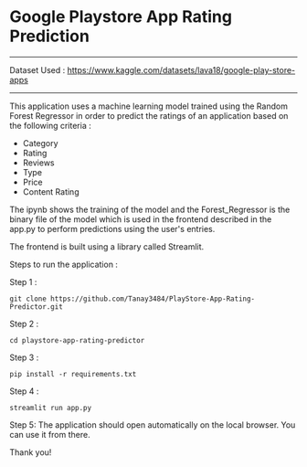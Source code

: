 # Google Playstore App Rating Prediction

---

Dataset Used : https://www.kaggle.com/datasets/lava18/google-play-store-apps

---

This application uses a machine learning model trained using the Random Forest Regressor in order to predict the ratings of an application based on the following criteria :

- Category          
- Rating            
- Reviews           
- Type              
- Price             
- Content Rating

The ipynb shows the training of the model and the Forest_Regressor is the binary file of the model which is used in the frontend described in the app.py to perform predictions using the user's entries.

The frontend is built using a library called Streamlit.

Steps to run the application : 

Step 1 : 
```console
git clone https://github.com/Tanay3484/PlayStore-App-Rating-Predictor.git
```

Step 2 : 
```console
cd playstore-app-rating-predictor
```

Step 3 : 
```console
pip install -r requirements.txt
```

Step 4 : 
```console
streamlit run app.py
```

Step 5: 
The application should open automatically on the local browser. You can use it from there.

Thank you!